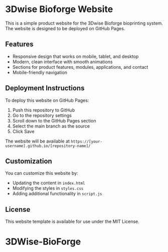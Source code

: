 # 3Dwise Bioforge Website

This is a simple product website for the 3Dwise Bioforge bioprinting system. The website is designed to be deployed on GitHub Pages.

## Features

- Responsive design that works on mobile, tablet, and desktop
- Modern, clean interface with smooth animations
- Sections for product features, modules, applications, and contact
- Mobile-friendly navigation

## Deployment Instructions

To deploy this website on GitHub Pages:

1. Push this repository to GitHub
2. Go to the repository settings
3. Scroll down to the GitHub Pages section
4. Select the main branch as the source
5. Click Save

The website will be available at `https://[your-username].github.io/[repository-name]/`

## Customization

You can customize this website by:

- Updating the content in `index.html`
- Modifying the styles in `styles.css`
- Adding additional functionality in `script.js`

## License

This website template is available for use under the MIT License.
# 3DWise-BioForge
